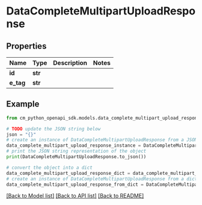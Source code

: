 # DataCompleteMultipartUploadResponse


## Properties

Name | Type | Description | Notes
------------ | ------------- | ------------- | -------------
**id** | **str** |  | 
**e_tag** | **str** |  | 

## Example

```python
from cm_python_openapi_sdk.models.data_complete_multipart_upload_response import DataCompleteMultipartUploadResponse

# TODO update the JSON string below
json = "{}"
# create an instance of DataCompleteMultipartUploadResponse from a JSON string
data_complete_multipart_upload_response_instance = DataCompleteMultipartUploadResponse.from_json(json)
# print the JSON string representation of the object
print(DataCompleteMultipartUploadResponse.to_json())

# convert the object into a dict
data_complete_multipart_upload_response_dict = data_complete_multipart_upload_response_instance.to_dict()
# create an instance of DataCompleteMultipartUploadResponse from a dict
data_complete_multipart_upload_response_from_dict = DataCompleteMultipartUploadResponse.from_dict(data_complete_multipart_upload_response_dict)
```
[[Back to Model list]](../README.md#documentation-for-models) [[Back to API list]](../README.md#documentation-for-api-endpoints) [[Back to README]](../README.md)


